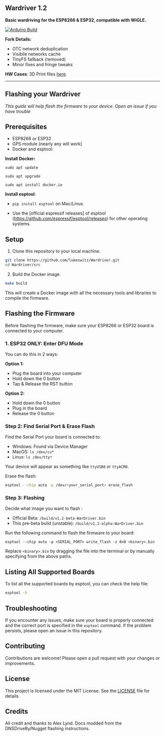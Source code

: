 ## Wardriver 1.2

**Basic wardriving for the ESP8266 & ESP32, compatible with WiGLE.**

[![Arduino Build](https://github.com/lukeswitz/Wardriver/actions/workflows/build.yml/badge.svg)](https://github.com/lukeswitz/Wardriver/actions/workflows/build.yml)

**Fork Details:**
- OTC network deduplication
- Visibile networks cache
- TinyFS fallback (removed) 
- Minor fixes and fringe tweaks  

**HW Cases**: 3D Print files [here](https://github.com/LyndLabs/DNS-Driveby-Hardware).  

--- 

## Flashing your Wardriver

*This guide will help flash the firmware to your device. Open an issue if you have trouble*

## Prerequisites
- ESP8266 or ESP32  
- GPS module (nearly any will work)
- Docker and esptool:

**Install Docker:**
  
  `sudo apt update`

  `sudo apt upgrade`

  `sudo apt install docker.io`

**Install esptool**:
  
  - `pip install esptool` on Mac/Linux.

- Use the [official espressif releases] of esptool (https://github.com/espressif/esptool/releases) for other operating systems.

## Setup

1. Clone this repository to your local machine.

```bash
git clone https://github.com/lukeswitz/Wardriver.git
cd Wardriver/src
```

2. Build the Docker image.

```bash
make build
```

This will create a Docker image with all the necessary tools and libraries to compile the firmware.

## Flashing the Firmware

Before flashing the firmware, make sure your ESP8266 or ESP32 board is connected to your computer.

### 1. ESP32 ONLY: Enter DFU Mode

You can do this in 2 ways:

**Option 1:**

- Plug the board into your computer
- Hold down the 0 button
- Tap & Release the RST button

**Option 2:**

- Hold down the 0 button
- Plug in the board
- Release the 0 button

### Step 2: Find Serial Port & Erase Flash 

Find the Serial Port your board is connected to:

- Windows: Found via Device Manager
- MacOS: `ls /dev/cu*`
- Linux: `ls /dev/tty*`

Your device will appear as something like `ttyUSB0` or `ttyACM0`.

Erase the flash:

```bash
esptool --chip auto -p /dev/<your_serial_port> erase_flash
```

### Step 3: Flashing 
Decide what image you want to flash :
- Official Beta: `/build/v1.2-beta-WarDriver.bin`
- This pre-beta build (unstable): `/build/v1.2-alpha-WarDriver.bin`

Run the following command to flash the firmware to your board:

`esptool --chip auto -p <SERIAL_PORT> write_flash -z 0x0 <binary>.bin`

Replace `<binary>.bin` by dragging the file into the terminal or by manually specifying from the above paths. 

## Listing All Supported Boards

To list all the supported boards by esptool, you can check the help file:

```bash
esptool -h
```

## Troubleshooting

If you encounter any issues, make sure your board is properly connected and the correct port is specified in the `esptool` command. If the problem persists, please open an issue in this repository.

## Contributing

Contributions are welcome! Please open a pull request with your changes or improvements.

## License

This project is licensed under the MIT License. See the [LICENSE](LICENSE) file for details. 

## Credits

All credit and thanks to Alex Lynd. Docs modded from the DNSDriveBy/Nugget flashing instructions. 
